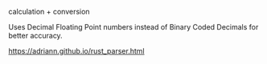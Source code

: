 calculation + conversion

Uses Decimal Floating Point numbers instead of Binary Coded Decimals for better accuracy.

https://adriann.github.io/rust_parser.html
